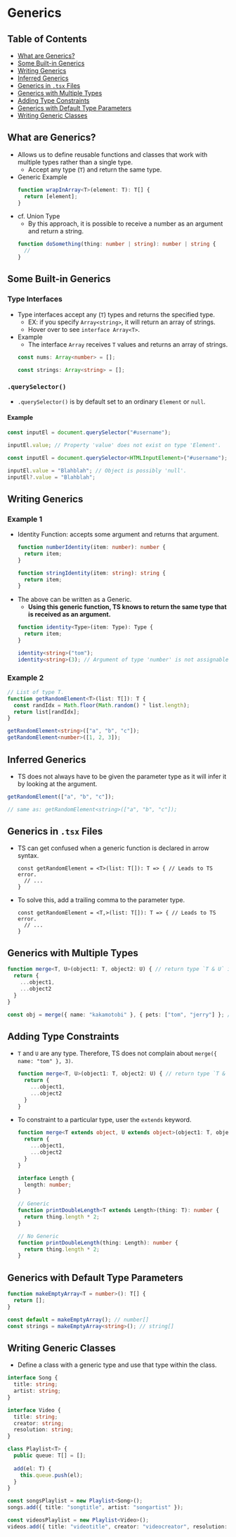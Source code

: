 # Generics

## Table of Contents
- [What are Generics?](#what-are-generics)
- [Some Built-in Generics](#some-built-in-generics)
- [Writing Generics](#writing-generics)
- [Inferred Generics](#inferred-generics)
- [Generics in `.tsx` Files](#generics-in-tsx-files)
- [Generics with Multiple Types](#generics-with-multiple-types)
- [Adding Type Constraints](#adding-type-constraints)
- [Generics with Default Type Parameters](#generics-with-default-type-parameters)
- [Writing Generic Classes](#writing-generic-classes)

## What are Generics?
- Allows us to define reusable functions and classes that work with multiple types rather than a single type.
  - Accept any type (`T`) and return the same type.
- Generic Example
  ```ts
  function wrapInArray<T>(element: T): T[] {
    return [element];
  }
  ```
- cf. Union Type
  - By this approach, it is possible to receive a number as an argument and return a string.
  ```ts
  function doSomething(thing: number | string): number | string {
    // 
  }
  ```

## Some Built-in Generics
### Type Interfaces
- Type interfaces accept any (`T`) types and returns the specified type.
  - EX: if you specify `Array<string>`, it will return an array of strings.
  - Hover over to see `interface Array<T>`.
- Example
  - The interface `Array` receives `T` values and returns an array of strings.
  ```ts
  const nums: Array<number> = [];

  const strings: Array<string> = [];
  ```
### `.querySelector()`
- `.querySelector()` is by default set to an ordinary `Element` or `null`.
#### Example
```ts
const inputEl = document.querySelector("#username");

inputEl.value; // Property 'value' does not exist on type 'Element'.
```
```ts
const inputEl = document.querySelector<HTMLInputElement>("#username");

inputEl.value = "Blahblah"; // Object is possibly 'null'.
inputEl?.value = "Blahblah";
```

## Writing Generics
### Example 1
- Identity Function: accepts some argument and returns that argument.
  ```ts
  function numberIdentity(item: number): number {
    return item;
  }

  function stringIdentity(item: string): string {
    return item;
  }
  ```
- The above can be written as a Generic.
  - **Using this generic function, TS knows to return the same type that is received as an argument.**
  ```ts
  function identity<Type>(item: Type): Type {
    return item;
  }

  identity<string>("tom");
  identity<string>(3); // Argument of type 'number' is not assignable to parameter of type 'string'.
  ```
### Example 2
```ts
// List of type T.
function getRandomElement<T>(list: T[]): T {
  const randIdx = Math.floor(Math.random() * list.length);
  return list[randIdx];
}

getRandomElement<string>(["a", "b", "c"]);
getRandomElement<number>([1, 2, 3]);
```

## Inferred Generics
- TS does not always have to be given the parameter type as it will infer it by looking at the argument.
```ts
getRandomElement(["a", "b", "c"]);

// same as: getRandomElement<string>(["a", "b", "c"]);
```

## Generics in `.tsx` Files
- TS can get confused when a generic function is declared in arrow syntax.
  ```tsx
  const getRandomElement = <T>(list: T[]): T => { // Leads to TS error.
    // ...
  }
  ```
- To solve this, add a trailing comma to the parameter type.
  ```tsx
  const getRandomElement = <T,>(list: T[]): T => { // Leads to TS error.
    // ...
  }
  ```

## Generics with Multiple Types
```ts
function merge<T, U>(object1: T, object2: U) { // return type `T & U` is inferred.
  return {
    ...object1,
    ...object2
  }
}

const obj = merge({ name: "kakamotobi" }, { pets: ["tom", "jerry"] }; // { name: string; } & { pets: string[] }
```

## Adding Type Constraints
- `T` and `U` are any type. Therefore, TS does not complain about `merge({ name: "tom" }, 3)`.
  ```ts
  function merge<T, U>(object1: T, object2: U) { // return type `T & U` is inferred.
    return {
      ...object1,
      ...object2
    }
  }
  ```
- To constraint to a particular type, user the `extends` keyword.
  ```ts
  function merge<T extends object, U extends object>(object1: T, object2: U) { // return type `T & U` is inferred.
    return {
      ...object1,
      ...object2
    }
  }
  ```
  ```ts
  interface Length {
    length: number;
  }
  
  // Generic
  function printDoubleLength<T extends Length>(thing: T): number {
    return thing.length * 2;
  }
  
  // No Generic
  function printDoubleLength(thing: Length): number {
    return thing.length * 2;
  }
  ```

## Generics with Default Type Parameters
```ts
function makeEmptyArray<T = number>(): T[] {
  return [];
}

const default = makeEmptyArray(); // number[]
const strings = makeEmptyArray<string>(); // string[]
```

## Writing Generic Classes
- Define a class with a generic type and use that type within the class.
```ts
interface Song {
  title: string;
  artist: string;
}

interface Video {
  title: string;
  creator: string;
  resolution: string;
}

class Playlist<T> {
  public queue: T[] = [];
  
  add(el: T) {
    this.queue.push(el);
  }
}

const songsPlaylist = new Playlist<Song>();
songs.add({ title: "songtitle", artist: "songartist" });

const videosPlaylist = new Playlist<Video>();
videos.add({ title: "videotitle", creator: "videocreator", resolution: "resolution" });
```
